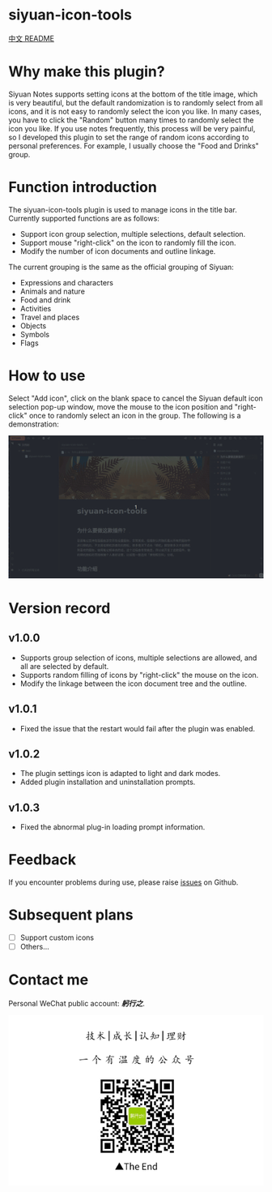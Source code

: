 # siyuan-icon-tools

[中文 README](./README.md)

# Why make this plugin?

Siyuan Notes supports setting icons at the bottom of the title image, which is very beautiful, but the default randomization is to randomly select from all icons, and it is not easy to randomly select the icon you like. In many cases, you have to click the "Random" button many times to randomly select the icon you like. If you use notes frequently, this process will be very painful, so I developed this plugin to set the range of random icons according to personal preferences. For example, I usually choose the "Food and Drinks" group.

# Function introduction

The siyuan-icon-tools plugin is used to manage icons in the title bar. Currently supported functions are as follows:
- Support icon group selection, multiple selections, default selection.
- Support mouse "right-click" on the icon to randomly fill the icon.
- Modify the number of icon documents and outline linkage.

The current grouping is the same as the official grouping of Siyuan:
- Expressions and characters
- Animals and nature
- Food and drink
- Activities
- Travel and places
- Objects
- Symbols
- Flags

# How to use

Select "Add icon", click on the blank space to cancel the Siyuan default icon selection pop-up window, move the mouse to the icon position and "right-click" once to randomly select an icon in the group. The following is a demonstration:

![image](/sample.gif)

# Version record

## v1.0.0

- Supports group selection of icons, multiple selections are allowed, and all are selected by default.
- Supports random filling of icons by "right-click" the mouse on the icon.
- Modify the linkage between the icon document tree and the outline.

## v1.0.1

- Fixed the issue that the restart would fail after the plugin was enabled.

## v1.0.2

- The plugin settings icon is adapted to light and dark modes.
- Added plugin installation and uninstallation prompts.

## v1.0.3

- Fixed the abnormal plug-in loading prompt information.

# Feedback

If you encounter problems during use, please raise [issues](https://github.com/jzmanu/siyuan-title-icon-manager/issues) on Github.

# Subsequent plans

- [ ] Support custom icons
- [ ] Others...

# Contact me

Personal WeChat public account: ***躬行之***.

![躬行之](gxz.png)